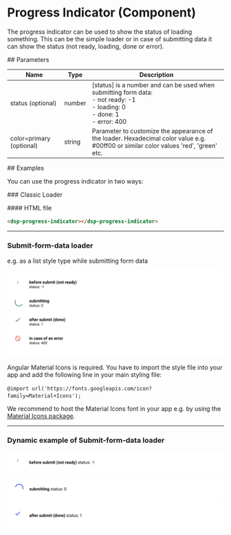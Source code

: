 # Progress Indicator (Component)

The progress indicator can be used to show the status of loading something.
This can be the simple loader or in case of submitting data it can show the status (not ready, loading, done or error).

## Parameters

Name | Type | Description
--- | --- | ---
status (optional) | number | [status] is a number and can be used when submitting form data: <br>- not ready: -1 <br> - loading: 0 <br> - done: 1 <br> - error: 400
color=primary (optional) | string | Parameter to customize the appearance of the loader. Hexadecimal color value e.g. #00ff00 or similar color values 'red', 'green' etc.

## Examples

You can use the progress indicator in two ways:

### Classic Loader

#### HTML file

```html
<dsp-progress-indicator></dsp-progress-indicator>
```

<!-- <iframe src="https://stackblitz.com/edit/mini-examples?embed=1&file=src/main.ts&hideExplorer=1&hideNavigation=1&view=preview" width="700px" height="300px"></iframe> -->

<hr>

### Submit-form-data loader

e.g. as a list style type while submitting form data

![Submit form data loader](../../assets/images/submit-form-data-loader.png)

Angular Material Icons is required. You have to import the style file into your app and add the following line in your main styling file:

`@import url('https://fonts.googleapis.com/icon?family=Material+Icons');`

We recommend to host the Material Icons font in your app e.g. by using the [Material Icons package](https://www.npmjs.com/package/material-icons).

<hr>

### Dynamic example of Submit-form-data loader

![Loader before submit stage](../../assets/images/loader-before-submit-status.png)
![Loader submitting stage](../../assets/images/loader-submitting-status.png)
![Loader after submit stage](../../assets/images/loader-after-submit-status.png)
